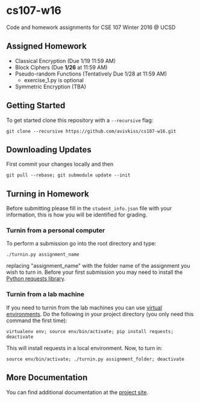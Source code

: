 # cs107-w16
Code and homework assignments for CSE 107 Winter 2016 @ UCSD

## Assigned Homework

- Classical Encryption (Due 1/19 11:59 AM)
- Block Ciphers (Due **1/26** at 11:59 AM)
- Pseudo-random Functions (Tentatively Due 1/28 at 11:59 AM)
    - exercise_1.py is optional
- Symmetric Encryption (TBA)

## Getting Started
To get started clone this repository with a `--recursive` flag:

    git clone --recursive https://github.com/avivkiss/cs107-w16.git

## Downloading Updates
First commit your changes locally and then

    git pull --rebase; git submodule update --init

## Turning in Homework
Before submitting please fill in the `student_info.json` file with your
information, this is how you will be identified for grading.

### Turnin from a personal computer
To perform a submission go into the root directory and type:

    ./turnin.py assignment_name

replacing "assignment_name" with the folder name of the assignment you wish to turn in. Before your first submission you may need to install the
[Python requests library](http://docs.python-requests.org/en/latest/user/install/).

### Turnin from a lab machine
If you need to turnin from the lab machines you can use [virtual environments](http://docs.python-guide.org/en/latest/dev/virtualenvs/). Do the following in your project directory (you only need this command the first time):

    virtualenv env; source env/bin/activate; pip install requests; deactivate

This will install requests in a local environment. Now, to turn in:

    source env/bin/activate; ./turnin.py assignment_folder; deactivate



## More Documentation

You can find additional documentation at the [project site](https://avivkiss.github.io/cs107-w16/index.html).
